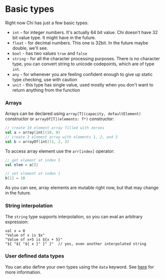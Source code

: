 # Basic types

Right now Chi has just a few basic types:

* `int` - for integer numbers. It's actually 64 bit value. Chi doesn't have 32 bit value type. It might have in the
  future.
* `float` - for decimal numbers. This one is 32bit. In the future maybe double, we'll see.
* `bool` - has two values `true` and `false`
* `string` - for all the character processing purposes. There is no character type, you can convert string to unicode
  codepoints, which are of type `int`.
* `any` - for whenever you are feeling confident enough to give up static type checking, use with caution
* `unit` - this type has single value, used mostly when you don't want to return anything from the function

### Arrays

Arrays can be declared using `array[T](capacity, defaultElement)` constructor or `arrayOf[T](elements: T*)` constructor:

```kotlin
// create 10 element array filled with zeroes
val a = array[int](10, 0)
// create 3 element array with elements 1, 2, and 3
val b = arrayOf[int](1, 2, 3)
```

To access array element use the `arr[index]` operator:

```kotlin
// get element at index 5
val elem = a[5]

// set element at index 1
b[1] = 10
```

As you can see, array elements are mutable right now, but that may change in the future.

### String interpolation

The `string` type supports interpolation, so you can eval an arbitrary expression:

```chi
val x = 0
"Value of x is $x"
"Value of x+5 is ${x + 5}"
"${ "${ "${ x }" }" }"  // yes, even another interpolated string
```

### User defined data types

You can also define your own types using the `data` keyword. See [here](algebraic_data_types.md) for more information.
